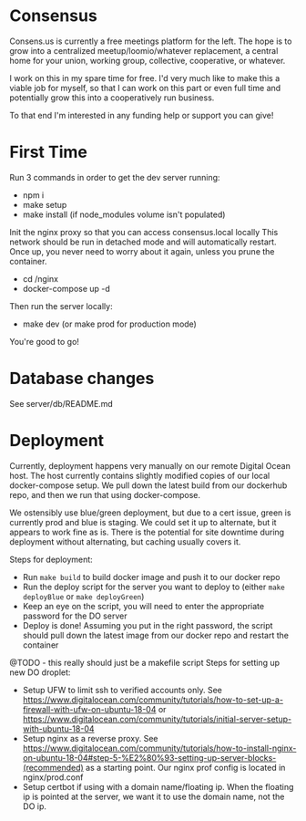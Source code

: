 # Consensus
Consens.us is currently a free meetings platform for the left. The hope is to grow into a centralized meetup/loomio/whatever replacement, a central home for your union, working group, collective, cooperative, or whatever.

I work on this in my spare time for free. I'd very much like to make this a viable job for myself, so that I can work on this part or even full time and potentially grow this into a cooperatively run business.

To that end I'm interested in any funding help or support you can give!

# First Time
Run 3 commands in order to get the dev server running:
- npm i
- make setup
- make install (if node_modules volume isn't populated)

Init the nginx proxy so that you can access consensus.local locally
This network should be run in detached mode and will automatically restart. Once up, you never need to worry about it again, unless you prune the container.
- cd /nginx
- docker-compose up -d

Then run the server locally:
- make dev (or make prod for production mode)

You're good to go!

# Database changes
See server/db/README.md

# Deployment
Currently, deployment happens very manually on our remote Digital Ocean host. The host currently contains slightly modified copies of our local docker-compose setup. We pull down the latest build from our dockerhub repo, and then we run that using docker-compose.

We ostensibly use blue/green deployment, but due to a cert issue, green is currently prod and blue is staging. We could set it up to alternate, but it appears to work fine as is. There is the potential for site downtime during deployment without alternating, but caching usually covers it.

Steps for deployment:
  - Run `make build` to build docker image and push it to our docker repo
  - Run the deploy script for the server you want to deploy to (either `make deployBlue` or `make deployGreen`)
  - Keep an eye on the script, you will need to enter the appropriate password for the DO server
  - Deploy is done! Assuming you put in the right password, the script should pull down the latest image from our docker repo and restart the container

@TODO - this really should just be a makefile script
Steps for setting up new DO droplet:
 - Setup UFW to limit ssh to verified accounts only. See https://www.digitalocean.com/community/tutorials/how-to-set-up-a-firewall-with-ufw-on-ubuntu-18-04 or https://www.digitalocean.com/community/tutorials/initial-server-setup-with-ubuntu-18-04
 - Setup nginx as a reverse proxy. See https://www.digitalocean.com/community/tutorials/how-to-install-nginx-on-ubuntu-18-04#step-5-%E2%80%93-setting-up-server-blocks-(recommended) as a starting point. Our nginx prof config is located in nginx/prod.conf
 - Setup certbot if using with a domain name/floating ip. When the floating ip is pointed at the server, we want it to use the domain name, not the DO ip.


